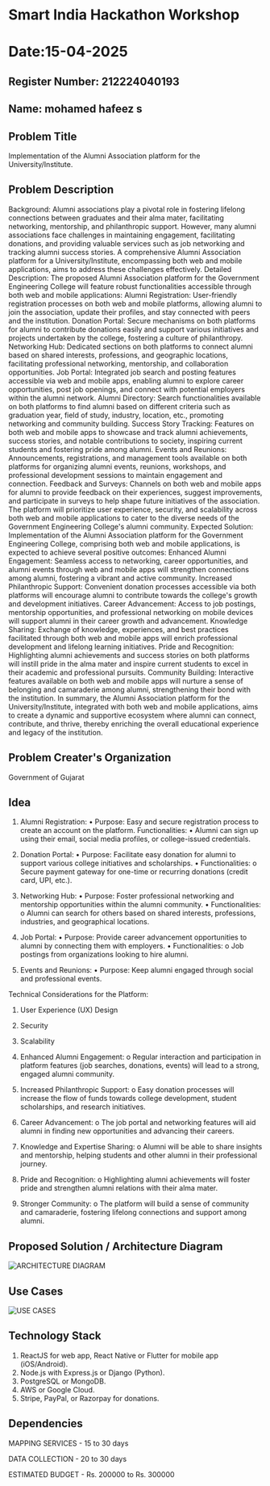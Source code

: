 # Smart India Hackathon Workshop
# Date:15-04-2025
## Register Number: 212224040193
## Name: mohamed hafeez s
## Problem Title
Implementation of the Alumni Association platform for the University/Institute.
## Problem Description
Background: Alumni associations play a pivotal role in fostering lifelong connections between graduates and their alma mater, facilitating networking, mentorship, and philanthropic support. However, many alumni associations face challenges in maintaining engagement, facilitating donations, and providing valuable services such as job networking and tracking alumni success stories. A comprehensive Alumni Association platform for a University/Institute, encompassing both web and mobile applications, aims to address these challenges effectively. Detailed Description: The proposed Alumni Association platform for the Government Engineering College will feature robust functionalities accessible through both web and mobile applications: Alumni Registration: User-friendly registration processes on both web and mobile platforms, allowing alumni to join the association, update their profiles, and stay connected with peers and the institution. Donation Portal: Secure mechanisms on both platforms for alumni to contribute donations easily and support various initiatives and projects undertaken by the college, fostering a culture of philanthropy. Networking Hub: Dedicated sections on both platforms to connect alumni based on shared interests, professions, and geographic locations, facilitating professional networking, mentorship, and collaboration opportunities. Job Portal: Integrated job search and posting features accessible via web and mobile apps, enabling alumni to explore career opportunities, post job openings, and connect with potential employers within the alumni network. Alumni Directory: Search functionalities available on both platforms to find alumni based on different criteria such as graduation year, field of study, industry, location, etc., promoting networking and community building. Success Story Tracking: Features on both web and mobile apps to showcase and track alumni achievements, success stories, and notable contributions to society, inspiring current students and fostering pride among alumni. Events and Reunions: Announcements, registrations, and management tools available on both platforms for organizing alumni events, reunions, workshops, and professional development sessions to maintain engagement and connection. Feedback and Surveys: Channels on both web and mobile apps for alumni to provide feedback on their experiences, suggest improvements, and participate in surveys to help shape future initiatives of the association. The platform will prioritize user experience, security, and scalability across both web and mobile applications to cater to the diverse needs of the Government Engineering College's alumni community. Expected Solution: Implementation of the Alumni Association platform for the Government Engineering College, comprising both web and mobile applications, is expected to achieve several positive outcomes: Enhanced Alumni Engagement: Seamless access to networking, career opportunities, and alumni events through web and mobile apps will strengthen connections among alumni, fostering a vibrant and active community. Increased Philanthropic Support: Convenient donation processes accessible via both platforms will encourage alumni to contribute towards the college's growth and development initiatives. Career Advancement: Access to job postings, mentorship opportunities, and professional networking on mobile devices will support alumni in their career growth and advancement. Knowledge Sharing: Exchange of knowledge, experiences, and best practices facilitated through both web and mobile apps will enrich professional development and lifelong learning initiatives. Pride and Recognition: Highlighting alumni achievements and success stories on both platforms will instill pride in the alma mater and inspire current students to excel in their academic and professional pursuits. Community Building: Interactive features available on both web and mobile apps will nurture a sense of belonging and camaraderie among alumni, strengthening their bond with the institution. In summary, the Alumni Association platform for the University/Institute, integrated with both web and mobile applications, aims to create a dynamic and supportive ecosystem where alumni can connect, contribute, and thrive, thereby enriching the overall educational experience and legacy of the institution.
## Problem Creater's Organization
Government of Gujarat

## Idea
 1. Alumni Registration:
•	Purpose: Easy and secure registration process to create an account on the platform.
Functionalities:
•	Alumni can sign up using their email, social media profiles, or college-issued credentials.

2.  Donation Portal:
•	Purpose: Facilitate easy donation for alumni to support various college initiatives and scholarships.
•	Functionalities:
o	Secure payment gateway for one-time or recurring donations (credit card, UPI, etc.).

3. Networking Hub:
•	Purpose: Foster professional networking and mentorship opportunities within the alumni community.
•	Functionalities:
o	Alumni can search for others based on shared interests, professions, industries, and geographical locations.

4. Job Portal:
•	Purpose: Provide career advancement opportunities to alumni by connecting them with employers.
•	Functionalities:
o	Job postings from organizations looking to hire alumni.

5. Events and Reunions:
•	Purpose: Keep alumni engaged through social and professional events.

Technical Considerations for the Platform:

1.	User Experience (UX) Design
2.	Security
3.	Scalability

1.	Enhanced Alumni Engagement:
o	Regular interaction and participation in platform features (job searches, donations, events) will lead to a strong, engaged alumni community.

3.	Increased Philanthropic Support:
o	Easy donation processes will increase the flow of funds towards college development, student scholarships, and research initiatives.

4.	Career Advancement:
o	The job portal and networking features will aid alumni in finding new opportunities and advancing their careers.

5.	Knowledge and Expertise Sharing:
o	Alumni will be able to share insights and mentorship, helping students and other alumni in their professional journey.

6.	Pride and Recognition:
o	Highlighting alumni achievements will foster pride and strengthen alumni relations with their alma mater.

7.	Stronger Community:
o	The platform will build a sense of community and camaraderie, fostering lifelong connections and support among alumni.



## Proposed Solution / Architecture Diagram

![ARCHITECTURE DIAGRAM](https://github.com/user-attachments/assets/4e7a2dc6-4916-4794-8a1b-b3fe8ad20da5)

## Use Cases

![USE CASES](https://github.com/user-attachments/assets/9d4f6cc1-59aa-4c9f-a14b-47a795280f8d)


## Technology Stack
1. ReactJS for web app, React Native or Flutter for mobile app (iOS/Android).
2. Node.js with Express.js or Django (Python).
3. PostgreSQL or MongoDB.
4. AWS or Google Cloud.
5. Stripe, PayPal, or Razorpay for donations.
## Dependencies
MAPPING SERVICES - 15 to 30 days

DATA COLLECTION - 20 to 30 days

ESTIMATED BUDGET - Rs. 200000 to Rs. 300000
